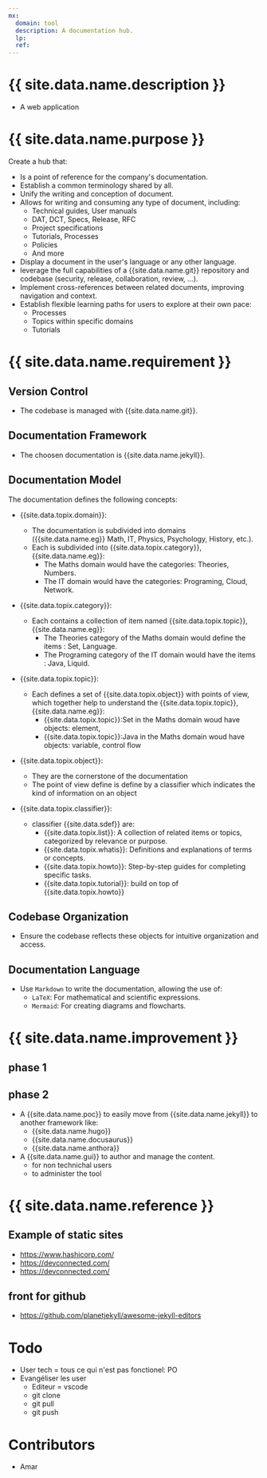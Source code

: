 ```yaml
---
mx:
  domain: tool
  description: A documentation hub.
  lp:
  ref:
---
```


# {{ site.data.name.description }}
- A web application

# {{ site.data.name.purpose }}
Create a hub that:  

- Is a point of reference for the company's documentation.
- Establish a common terminology shared by all.
- Unify the writing and conception of document.
- Allows for writing and consuming any type of document, including:
  - Technical guides, User manuals
  - DAT, DCT, Specs, Release, RFC
  - Project specifications
  - Tutorials, Processes
  - Policies
  - And more
- Display a document in the user's language or any other language.
- leverage the full capabilities of a {{site.data.name.git}} repository and codebase (security, release, collaboration, review, ...).
- Implement cross-references between related documents, improving navigation and context.
- Establish flexible learning paths for users to explore at their own pace:
  - Processes
  - Topics within specific domains
  - Tutorials


# {{ site.data.name.requirement }}

## Version Control
- The codebase is managed with {{site.data.name.git}}.


## Documentation Framework
- The choosen documentation is {{site.data.name.jekyll}}.

## Documentation Model
The documentation defines the following concepts:

- {{site.data.topix.domain}}:   
    - The documentation is subdivided into domains ({{site.data.name.eg}} Math, IT, Physics, Psychology, History, etc.).
    - Each is subdivided into {{site.data.topix.category}}, {{site.data.name.eg}}:
      - The Maths domain would have the categories: Theories, Numbers.
      - The IT domain would have the categories: Programing, Cloud, Network.
- {{site.data.topix.category}}: 
    - Each contains a collection of item named {{site.data.topix.topic}}, {{site.data.name.eg}}:
      - The Theories category of the Maths domain would define the items : Set, Language.
      - The Programing category of the IT domain would have the items    : Java, Liquid.
- {{site.data.topix.topic}}:  
    - Each defines a set of {{site.data.topix.object}} with points of view, which together help to understand the {{site.data.topix.topic}}, {{site.data.name.eg}}:
      - {{site.data.topix.topic}}:Set in the Maths domain woud have objects: element,  
      - {{site.data.topix.topic}}:Java in the Maths domain woud have objects: variable, control flow   
- {{site.data.topix.object}}:  
  - They are the cornerstone of the documentation
  - The point of view define is define by a classifier which indicates the kind of information on an object

- {{site.data.topix.classifier}}:  
  - classifier {{site.data.sdef}} are:
    - {{site.data.topix.list}}: A collection of related items or topics, categorized by relevance or purpose.
    - {{site.data.topix.whatis}}: Definitions and explanations of terms or concepts.
    - {{site.data.topix.howto}}: Step-by-step guides for completing specific tasks.
    - {{site.data.topix.tutorial}}: build on top of {{site.data.topix.howto}}

## Codebase Organization
- Ensure the codebase reflects these objects for intuitive organization and access.

## Documentation Language
- Use `Markdown`  to write the documentation, allowing the use of:
  - `LaTeX`:  For mathematical and scientific expressions.
  - `Mermaid`:  For creating diagrams and flowcharts.

# {{ site.data.name.improvement }}
## phase 1
## phase 2
- A {{site.data.name.poc}} to easily move from {{site.data.name.jekyll}} to another framework like:
  - {{site.data.name.hugo}}
  - {{site.data.name.docusaurus}}
  - {{site.data.name.anthora}}
- A {{site.data.name.gui}} to author and manage the content.
  - for non technichal users
  - to administer the tool 

# {{ site.data.name.reference }}
## Example of static sites
  - https://www.hashicorp.com/
  - https://devconnected.com/
  - https://devconnected.com/

## front for github
- https://github.com/planetjekyll/awesome-jekyll-editors

# Todo
- User tech = tous ce qui n'est pas fonctionel: PO
- Evangéliser les user
  - Editeur = vscode
  - git clone
  - git pull
  - git push

# Contributors
- Amar

